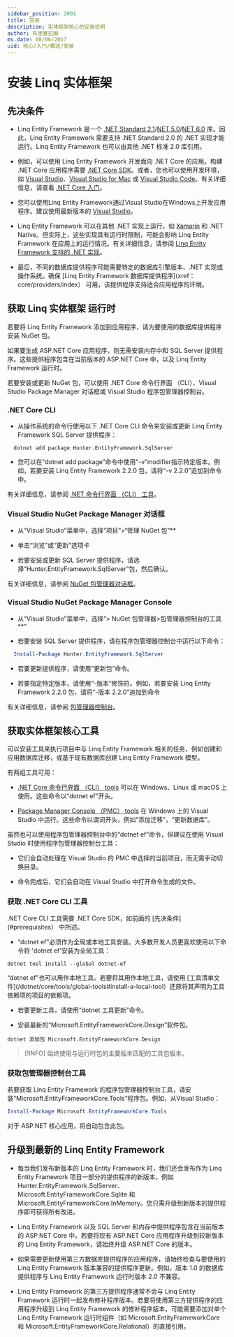 ```yaml
---
sidebar_position: 2001
title: 安装
description: 实体框架核心的安装说明
author: 布里塞拉姆
ms.date: 08/06/2017
uid: 核心/入门/概述/安装
---
```

# 安装 Linq 实体框架

## 先决条件

* Linq Entity Framework 是一个 [.NET Standard 2.1](https://learn.microsoft.com/zh-cn/dotnet/standard/net-standard)/[NET 5.0](https://learn.microsoft.com/zh-cn/dotnet/core/introduction)/[NET 6.0](https://learn.microsoft.com/zh-cn/dotnet/core/introduction) 库。因此，Linq Entity Framework 需要支持 .NET Standard 2.0 的 .NET 实现才能运行。Linq Entity Framework 也可以由其他 .NET 标准 2.0 库引用。

* 例如，可以使用 Linq Entity Framework 开发面向 .NET Core 的应用。构建 .NET Core 应用程序需要 [.NET Core SDK](https://dotnet.microsoft.com/download)。或者，您也可以使用开发环境，如 [Visual Studio](https://visualstudio.microsoft.com/vs)、[Visual Studio for Mac](https://visualstudio.microsoft.com/vs/mac) 或 [Visual Studio Code](https://code.visualstudio.com)。有关详细信息，请查看 [.NET Core 入门](https://learn.microsoft.com/zh-cn/dotnet/core/get-started)。

* 您可以使用Linq Entity Framework通过Visual Studio在Windows上开发应用程序。建议使用最新版本的 [Visual Studio](https://visualstudio.microsoft.com/vs)。

* Linq Entity Framework 可以在其他 .NET 实现上运行，如 [Xamarin](https://dotnet.microsoft.com/apps/xamarin) 和 .NET Native。但实际上，这些实现具有运行时限制，可能会影响 Linq Entity Framework 在应用上的运行情况。有关详细信息，请参阅 [Linq Entity Framework 支持的 .NET 实现](https://learn.microsoft.com/zh-cn/ef/core/miscellaneous/platforms)。

* 最后，不同的数据库提供程序可能需要特定的数据库引擎版本、.NET 实现或操作系统。确保 [Linq Entity Framework 数据库提供程序](xref：core/providers/index） 可用，该提供程序支持适合应用程序的环境。

## 获取 Linq 实体框架 运行时

若要将 Linq Entity Framework 添加到应用程序，请为要使用的数据库提供程序安装 NuGet 包。

如果要生成 ASP.NET Core 应用程序，则无需安装内存中和 SQL Server 提供程序。这些提供程序包含在当前版本的 ASP.NET Core 中，以及 Linq Entity Framework 运行时。

若要安装或更新 NuGet 包，可以使用 .NET Core 命令行界面 （CLI）、Visual Studio Package Manager 对话框或 Visual Studio 程序包管理器控制台。

### .NET Core CLI

* 从操作系统的命令行使用以下 .NET Core CLI 命令来安装或更新 Linq Entity Framework SQL Server 提供程序：

```dotnetcli
  dotnet add package Hunter.EntityFramework.SqlServer
```

* 您可以在“dotnet add package”命令中使用“-v”modifier指示特定版本。例如，若要安装 Linq Entity Framework 2.2.0 包，请将“-v 2.2.0”追加到命令中。

有关详细信息，请参阅 [.NET 命令行界面 （CLI） 工具](https://learn.microsoft.com/zh-cn/dotnet/core/tools/)。

### Visual Studio NuGet Package Manager 对话框

* 从“Visual Studio”菜单中，选择“项目”>“管理 NuGet 包”**

* 单击“浏览”或“更新”选项卡

* 若要安装或更新 SQL Server 提供程序，请选择“Hunter.EntityFramework.SqlServer”包，然后确认。

有关详细信息，请参阅 [NuGet 包管理器对话框](https://learn.microsoft.com/zh-cn/nuget/tools/package-manager-ui)。

### Visual Studio NuGet Package Manager Console

* 从“Visual Studio”菜单中，选择“> NuGet 包管理器>包管理器控制台的工具**”

* 若要安装 SQL Server 提供程序，请在程序包管理器控制台中运行以下命令：

```Powershell
  Install-Package Hunter.EntityFramework.SqlServer
```

* 若要更新提供程序，请使用“更新包”命令。

* 若要指定特定版本，请使用“-版本”修饰符。例如，若要安装 Linq Entity Framework 2.2.0 包，请将“-版本 2.2.0”追加到命令

有关详细信息，请参阅 [包管理器控制台](https://learn.microsoft.com/zh-cn/nuget/tools/package-manager-console)。

## 获取实体框架核心工具

可以安装工具来执行项目中与 Linq Entity Framework 相关的任务，例如创建和应用数据库迁移，或基于现有数据库创建 Linq Entity Framework 模型。

有两组工具可用：

* [.NET Core 命令行界面 （CLI） tools](xref：core/cli/dotnet) 可以在 Windows、Linux 或 macOS 上使用。这些命令以“dotnet ef”开头。

* [Package Manager Console （PMC） tools](xref：core/cli/powershell) 在 Windows 上的 Visual Studio 中运行。这些命令以谓词开头，例如“添加迁移”，“更新数据库”。

虽然也可以使用程序包管理器控制台中的“dotnet ef”命令，但建议在使用 Visual Studio 时使用程序包管理器控制台工具：

* 它们会自动处理在 Visual Studio 的 PMC 中选择的当前项目，而无需手动切换目录。

* 命令完成后，它们会自动在 Visual Studio 中打开命令生成的文件。

<a name="cli"></a>

### 获取 .NET Core CLI 工具

.NET Core CLI 工具需要 .NET Core SDK，如前面的 [先决条件](#prerequisites） 中所述。

* “dotnet ef”必须作为全局或本地工具安装。大多数开发人员更喜欢使用以下命令将 'dotnet ef'安装为全局工具：

```dotnetcli
dotnet tool install --global dotnet-ef
```

  “dotnet ef”也可以用作本地工具。若要将其用作本地工具，请使用 [工具清单文件](/dotnet/core/tools/global-tools#install-a-local-tool）还原将其声明为工具依赖项的项目的依赖项。

* 若要更新工具，请使用“dotnet 工具更新”命令。

* 安装最新的“Microsoft.EntityFrameworkCore.Design”软件包。

```dotnetcli
dotnet 添加包 Microsoft.EntityFrameworkCore.Design
```

> [!INFO]
始终使用与运行时包的主要版本匹配的工具包版本。
> 

### 获取包管理器控制台工具

若要获取 Linq Entity Framework 的程序包管理器控制台工具，请安装“Microsoft.EntityFrameworkCore.Tools”程序包。例如，从Visual Studio：

```Powershell
Install-Package Microsoft.EntityFrameworkCore.Tools
```

对于 ASP.NET 核心应用，将自动包含此包。

## 升级到最新的 Linq Entity Framework

* 每当我们发布新版本的 Linq Entity Framework 时，我们还会发布作为 Linq Entity Framework 项目一部分的提供程序的新版本，例如 Hunter.EntityFramework.SqlServer、Microsoft.EntityFrameworkCore.Sqlite 和 Microsoft.EntityFrameworkCore.InMemory。您只需升级到新版本的提供程序即可获得所有改进。

* Linq Entity Framework 以及 SQL Server 和内存中提供程序包含在当前版本的 ASP.NET Core 中。若要将现有 ASP.NET Core 应用程序升级到较新版本的 Linq Entity Framework，请始终升级 ASP.NET Core 的版本。

* 如果需要更新使用第三方数据库提供程序的应用程序，请始终检查与要使用的 Linq Entity Framework 版本兼容的提供程序更新。例如，版本 1.0 的数据库提供程序与 Linq Entity Framework 运行时版本 2.0 不兼容。

* Linq Entity Framework 的第三方提供程序通常不会与 Linq Entity Framework 运行时一起发布修补程序版本。若要将使用第三方提供程序的应用程序升级到 Linq Entity Framework 的修补程序版本，可能需要添加对单个 Linq Entity Framework 运行时组件（如 Microsoft.EntityFrameworkCore 和 Microsoft.EntityFrameworkCore.Relational）的直接引用。